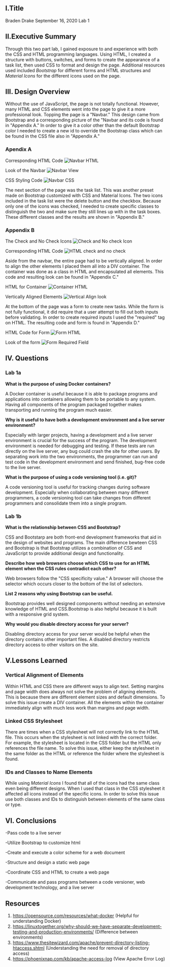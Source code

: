 ## I.Title
Braden Drake
September 16, 2020
Lab 1
## II.Executive Summary
Through this two part lab, I gained exposure to and experience with both the CSS and HTML programming languages. Using HTML, I created a structure with buttons, switches, and forms to create the appearance of a task list, then used CSS to format and design the page. Additional resources used included *Bootstrap* for different forms and HTML structures and *Material Icons* for the different icons used on the page. 
## III. Design Overview
Without the use of JavaScript, the page is not totally functional. However, many HTML and CSS elements went into the page to give it a more professional look. Topping the page is a "Navbar." This design came from Bootstrap and a corresponding picture of the "Navbar and its code is found in "Appendix A." In order to give it a color other than the default Bootstrap color I needed to create a new id to override the Bootstrap class which can be found in the CSS file also in "Appendix A."


### Apendix A

Corresponding HTML Code
![Navbar HTML](PNG/navbarhtml.png)

Look of the Navbar
![Navbar View](PNG/navbarlook.png)

CSS Styling Code
![Navbar CSS](PNG/navbarcss.png)

The next section of the page was the task list. This was another preset made on Bootstrap customized with CSS and Material Icons. The two icons included in the task list were the delete button and the checkbox. Because only one of the icons was checked, I needed to create specific classes to distinguish the two and make sure they still lines up with in the task boxes. These different classes and the results are shown in "Appendix B."

### Appendix B
The Check and No Check Icons
![Check and No check Icon](PNG/check:nocheck.png)

Corresponding HTML Code
![HTML check and no check](PNG/checkboxhtml.png)

Aside from the navbar, the entire page had to be vertically aligned. In order to align the other elements I placed them all into a DIV container. The container was done as a class in HTML and encapsulated all elements. This code and resulting look can be found in "Appendix C."

HTML for Container
![Container HTML](PNG/containerhtml.png)

Vertically Aligned Elements
![Vertical Align look](PNG/VerticalAlignLook.png)

At the bottom of the page was a form to create new tasks. While the form is not fully functional, it did require that a user attempt to fill out both inputs before validating. In order to create required inputs I used the "required" tag on HTML. The resulting code and form is found in "Appendix D."

HTML Code for Form
![Form HTML](PNG/requiredinput.png)

Look of the form
![Form Required Field](PNG/requiredlook.png)

## IV. Questions
### Lab 1a
**What is the purpose of using Docker containers?**

A Docker container is useful because it is able to package programs and applications into containers allowing them to be portable to any system. Having all components of the program packaged together makes transporting and running the program much easier.

**Why is it useful to have both a development environment and a live server environment?**

Especially with larger projects, having a development and a live server environment is crucial for the success of the program. The development environment is needed for debugging and testing. If these tests are run directly on the live server, any bug could crash the site for other users. By separating work into the two environments, the programmer can run and test code in the development environment and send finished, bug-free code to the live server. 


**What is the purpose of using a code versioning tool (i.e. git)?**

A code versioning tool is useful for tracking changes during software development. Especially when collaborating between many different programmers, a code versioning tool can take changes from different programmers and consolidate them into a single program. 
### Lab 1b
**What is the relationship between CSS and Bootstrap?**

CSS and Bootstarp are both front-end development frameworks that aid in the design of websites and programs. The main difference bewteen CSS and Bootstrap is that Bootstrap utilizes a combination of CSS and JavaScript to provide additional design and functionality. 

**Describe how web browsers choose which CSS to use for an HTML element when the CSS rules contradict each other?**

Web browsers follow the "CSS specificity value." A browser will choose the selector which occurs closer to the bottom of the list of selectors.  

**List 2 reasons why using Bootstrap can be useful.**

Bootstrap provides well designed components without needing an extensive knowledge of HTML and CSS.Bootstrap is also helpful because it is built with a responsive grid system.
 
**Why would you disable directory access for your server?**

Disabling directory access for your server would be helpful when the directory contains other important files. A disabled directory restricts directory access to other visitors on the site. 

## V.Lessons Learned 
### Vertical Alignment of Elements
Within HTML and CSS there are different ways to align text. Setting margins and page width does always not solve the problem of aligning elements. This is because there are different element sizes and default dimensions. To solve this issue create a DIV container. All the elements within the container immediately align with much less work than margins and page width. 

### Linked CSS Stylesheet
There are times when a CSS stylesheet will not correctly link to the HTML file. This occurs when the stylesheet is not linked with the correct folder. For example, the stylesheet is located in the CSS folder but the HTML only references the file name. To solve this issue, either keep the stylesheet in the same folder as the HTML or reference the folder where the stylesheet is found.

### IDs and Classes to Name Elements
While using *Material Icons* I found that all of the icons had the same class even being different designs. When I used that class in the CSS stylesheet it affected all icons instead of the specific icons. In order to solve this issue use both classes and IDs to distinguish between elements of the same class or type. 

## VI. Conclusions
-Pass code to a live server

-Utilize Bootstrap to customize html

-Create and execute a color scheme for a web document

-Structure and design a static web page

-Coordinate CSS and HTML to create a web page

-Communicate and pass programs between a code versioner, web development technology, and a live server

## Resources

1. https://opensource.com/resources/what-docker
   (Helpful for understanding Docker)
2. https://linuxtogether.org/why-should-we-have-separate-development-testing-and-production-environments/
    (Difference between environments)
3. https://www.thesitewizard.com/apache/prevent-directory-listing-htaccess.shtml
    (Understanding the need for removal of directory access)
4. https://phoenixnap.com/kb/apache-access-log
    (View Apache Error Log)
